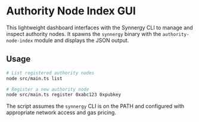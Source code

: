 # Authority Node Index GUI

This lightweight dashboard interfaces with the Synnergy CLI to manage
and inspect authority nodes. It spawns the `synnergy` binary with the
`authority-node-index` module and displays the JSON output.

## Usage

```bash
# List registered authority nodes
node src/main.ts list

# Register a new authority node
node src/main.ts register 0xabc123 0xpubkey
```

The script assumes the `synnergy` CLI is on the PATH and configured with
appropriate network access and gas pricing.

